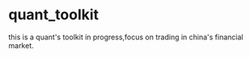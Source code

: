 # quant_toolkit
this is a quant's toolkit in progress,focus on trading in china's financial market.
